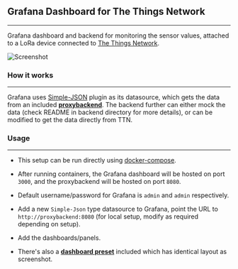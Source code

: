 ## Grafana Dashboard for The Things Network
---

Grafana dashboard and backend for monitoring the sensor values, attached to a LoRa device connected to [The Things Network][0].

![Screenshot][1]

### How it works
---

Grafana uses [Simple-JSON][2] plugin as its datasource, which gets the data from an included **[proxybackend][3]**. The backend further can either mock the data (check README in backend directory for more details), or can be modified to get the data directly from TTN.

### Usage
---

* This setup can be run directly using [docker-compose][4].

* After running containers, the Grafana dashboard will be hosted on port `3000`, and the proxybackend will be hosted on port `8080`.

* Default username/password for Grafana is `admin` and `admin` respectively.

* Add a new `Simple-Json` type datasource to Grafana, point the URL to `http://proxybackend:8080` (for local setup, modify as required depending on setup).

* Add the dashboards/panels.

* There's also a **[dashboard preset][5]** included which has identical layout as screenshot.

  [0]: https://www.thethingsnetwork.org
  [1]: https://i.imgur.com/HUejPaj.png
  [2]: https://grafana.com/plugins/grafana-simple-json-datasource
  [3]: https://github.com/Jaskaranbir/ttn-grafana-dash-backend/tree/master/proxybackend
  [4]: https://docs.docker.com/compose/
  [5]: https://github.com/Jaskaranbir/ttn-grafana-dash-backend/tree/master/dashboard-presets
